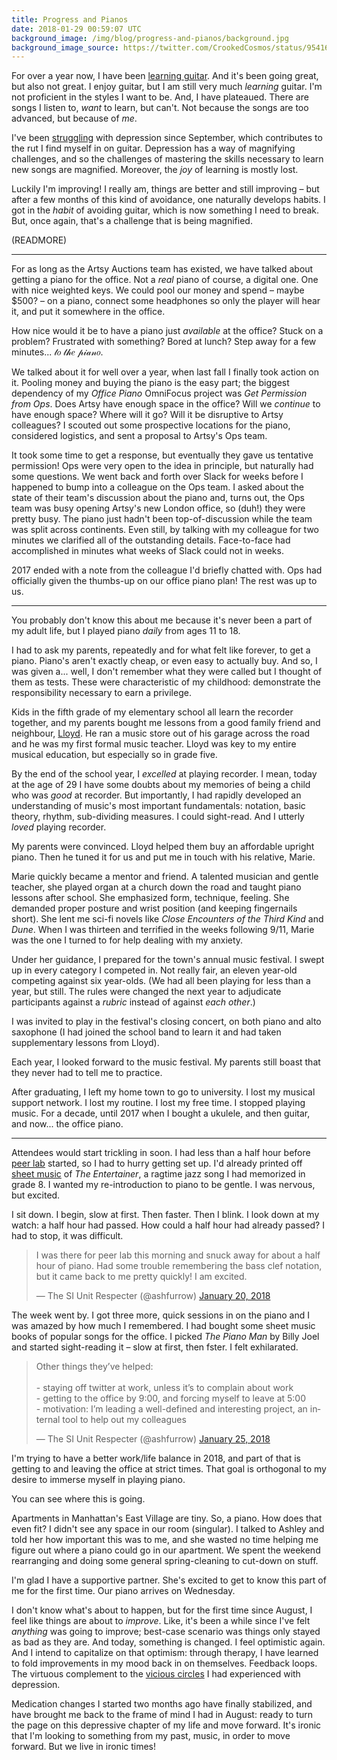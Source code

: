```yaml
---
title: Progress and Pianos
date: 2018-01-29 00:59:07 UTC
background_image: /img/blog/progress-and-pianos/background.jpg
background_image_source: https://twitter.com/CrookedCosmos/status/954163199254855680
---
```


For over a year now, I have been [learning guitar][]. And it's been going great, but also not great. I enjoy guitar, but I am still very much _learning_ guitar. I'm not proficient in the styles I want to be. And, I have plateaued. There are songs I listen to, _want_ to learn, but can't. Not because the songs are too advanced, but because of _me_.

I've been [struggling][] with depression since September, which contributes to the rut I find myself in on guitar. Depression has a way of magnifying challenges, and so the challenges of mastering the skills necessary to learn new songs are magnified. Moreover, the _joy_ of learning is mostly lost.

Luckily I'm improving! I really am, things are better and still improving – but after a few months of this kind of avoidance, one naturally develops habits. I got in the _habit_ of avoiding guitar, which is now something I need to break. But, once again, that's a challenge that is being magnified.

(READMORE)

---

For as long as the Artsy Auctions team has existed, we have talked about getting a piano for the office. Not a _real_ piano of course, a digital one. One with nice weighted keys. We could pool our money and spend – maybe $500? – on a piano, connect some headphones so only the player will hear it, and put it somewhere in the office.

How nice would it be to have a piano just _available_ at the office? Stuck on a problem? Frustrated with something? Bored at lunch? Step away for a few minutes... 𝓉𝑜 𝓉𝒽𝑒 𝓅𝒾𝒶𝓃𝑜.

We talked about it for well over a year, when last fall I finally took action on it. Pooling money and buying the piano is the easy part; the biggest dependency of my _Office Piano_ OmniFocus project was _Get Permission from Ops_. Does Artsy have enough space in the office? Will we _continue_ to have enough space? Where will it go? Will it be disruptive to Artsy colleagues? I scouted out some prospective locations for the piano, considered logistics, and sent a proposal to Artsy's Ops team.

It took some time to get a response, but eventually they gave us tentative permission! Ops were very open to the idea in principle, but naturally had some questions. We went back and forth over Slack for weeks before I happened to bump into a colleague on the Ops team. I asked about the state of their team's discussion about the piano and, turns out, the Ops team was busy opening Artsy's new London office, so (duh!) they were pretty busy. The piano just hadn't been top-of-discussion while the team was split across continents. Even still, by talking with my colleague for two minutes we clarified all of the outstanding details. Face-to-face had accomplished in minutes what weeks of Slack could not in weeks.

2017 ended with a note from the colleague I'd briefly chatted with. Ops had officially given the thumbs-up on our office piano plan! The rest was up to us.

---

You probably don't know this about me because it's never been a part of my adult life, but I played piano _daily_ from ages 11 to 18.

I had to ask my parents, repeatedly and for what felt like forever, to get a piano. Piano's aren't exactly cheap, or even easy to actually buy. And so, I was given a... well, I don't remember what they were called but I thought of them as tests. These were characteristic of my childhood: demonstrate the responsibility necessary to earn a privilege.

Kids in the fifth grade of my elementary school all learn the recorder together, and my parents bought me lessons from a good family friend and neighbour, [Lloyd][]. He ran a music store out of his garage across the road and he was my first formal music teacher. Lloyd was key to my entire musical education, but especially so in grade five.

By the end of the school year, I _excelled_ at playing recorder. I mean, today at the age of 29 I have some doubts about my memories of being a child who was _good_ at recorder. But importantly, I had rapidly developed an understanding of music's most important fundamentals: notation, basic theory, rhythm, sub-dividing measures. I could sight-read. And I utterly _loved_ playing recorder. 

My parents were convinced. Lloyd helped them buy an affordable upright piano. Then he tuned it for us and put me in touch with his relative, Marie.

Marie quickly became a mentor and friend. A talented musician and gentle teacher, she played organ at a church down the road and taught piano lessons after school. She emphasized form, technique, feeling. She demanded proper posture and wrist position (and keeping fingernails short). She lent me sci-fi novels like _Close Encounters of the Third Kind_ and _Dune_. When I was thirteen and terrified in the weeks following 9/11, Marie was the one I turned to for help dealing with my anxiety.

Under her guidance, I prepared for the town's annual music festival. I swept up in every category I competed in. Not really fair, an eleven year-old competing against six year-olds. (We had all been playing for less than a year, but still. The rules were changed the next year to adjudicate participants against a _rubric_ instead of against _each other_.)

I was invited to play in the festival's closing concert, on both piano and alto saxophone (I had joined the school band to learn it and had taken supplementary lessons from Lloyd).

Each year, I looked forward to the music festival. My parents still boast that they never had to tell me to practice.

After graduating, I left my home town to go to university. I lost my musical support network. I lost my routine. I lost my free time. I stopped playing music. For a decade, until 2017 when I bought a ukulele, and then guitar, and now... the office piano.

---

Attendees would start trickling in soon. I had less than a half hour before [peer lab][] started, so I had to hurry getting set up. I'd already printed off [sheet music][] of _The Entertainer_, a ragtime jazz song I had memorized in grade 8. I wanted my re-introduction to piano to be gentle. I was nervous, but excited.

I sit down. I begin, slow at first. Then faster. Then I blink. I look down at my watch: a half hour had passed. How could a half hour had already passed? I had to stop, it was difficult.

<blockquote class="twitter-tweet" data-lang="en"><p lang="en" dir="ltr">I was there for peer lab this morning and snuck away for about a half hour of piano. Had some trouble remembering the bass clef notation, but it came back to me pretty quickly! I am excited.</p>&mdash; The SI Unit Respecter (@ashfurrow) <a href="https://twitter.com/ashfurrow/status/954809752239865858?ref_src=twsrc%5Etfw">January 20, 2018</a></blockquote> <script async src="https://platform.twitter.com/widgets.js" charset="utf-8"></script> 

The week went by. I got three more, quick sessions in on the piano and I was amazed by how much I remembered. I had bought some sheet music books of popular songs for the office. I picked _The Piano Man_ by Billy Joel and started sight-reading it – slow at first, then fster. I felt exhilarated.

<blockquote class="twitter-tweet" data-conversation="none" data-lang="en"><p lang="en" dir="ltr">Other things they’ve helped:<br><br>- staying off twitter at work, unless it’s to complain about work<br>- getting to the office by 9:00, and forcing myself to leave at 5:00<br>- motivation: I’m leading a well-defined and interesting project, an internal tool to help out my colleagues</p>&mdash; The SI Unit Respecter (@ashfurrow) <a href="https://twitter.com/ashfurrow/status/956666738933936128?ref_src=twsrc%5Etfw">January 25, 2018</a></blockquote> <script async src="https://platform.twitter.com/widgets.js" charset="utf-8"></script> 

I'm trying to have a better work/life balance in 2018, and part of that is getting to and leaving the office at strict times. That goal is orthogonal to my desire to immerse myself in playing piano.

You can see where this is going.

Apartments in Manhattan's East Village are tiny. So, a piano. How does that even fit? I didn't see any space in our room (singular). I talked to Ashley and told her how important this was to me, and she wasted no time helping me figure out where a piano could go in our apartment. We spent the weekend rearranging and doing some general spring-cleaning to cut-down on stuff. 

I'm glad I have a supportive partner. She's excited to get to know this part of me for the first time. Our piano arrives on Wednesday.

I don't know what's about to happen, but for the first time since August, I feel like things are about to _improve_. Like, it's been a while since I've felt _anything_ was going to improve; best-case scenario was things only stayed as bad as they are. And today, something is changed. I feel optimistic again. And I intend to capitalize on that optimism: through therapy, I have learned to fold improvements in my mood back in on themselves. Feedback loops. The virtuous complement to the [vicious circles][] I had experienced with depression. 

Medication changes I started two months ago have finally stabilized, and have brought me back to the frame of mind I had in August: ready to turn the page on this depressive chapter of my life and move forward. It's ironic that I'm looking to something from my past, music, in order to move forward. But we live in ironic times!

[learning guitar]: /blog/learning-guitar/
[struggling]: /blog/proprioception/
[peer lab]: http://peerlab.community
[sheet music]: https://musescore.com/user/3471/scores/1352881
[vicious circles]: https://en.wikipedia.org/wiki/Virtuous_circle_and_vicious_circle
[Lloyd]: http://thedowntownbluesband.com/bios/index.html#lloydbragdon
